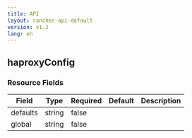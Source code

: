 ```yaml
---
title: API
layout: rancher-api-default
version: v1.2
lang: en
---
```


## haproxyConfig





### Resource Fields

Field | Type | Required | Default | Description
---|---|---|---|---
defaults | string | false |  | 
global | string | false |  | 

